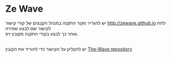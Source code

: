 # Ze Wave
 יש להגדיר מקור התקנה במנהל הקבצים של קודי קישור http://zewave.github.io
 לתת לקישור שם לבצע שמירה <br> ואחר כך לבצע בקודי התקנה מקובץ זיפ. <br>
 
<br>יש להקליק על הקישור כדי להוריד את הקובץ
[The-Wave repository](https://github.com/zeWave/Repo/raw/master/zips/repository.zeWave/repository.zeWave-0.0.1.zip)





